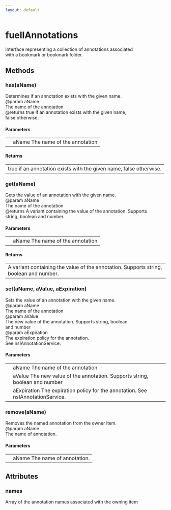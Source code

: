 ```yaml
---
layout: default
---
```


# fuelIAnnotations #
  
Interface representing a collection of annotations associated  
with a bookmark or bookmark folder.  
  

## Methods ##

### has(aName) ###
  
Determines if an annotation exists with the given name.  
@param   aName  
         The name of the annotation  
@returns true if an annotation exists with the given name,  
         false otherwise.  
  

#### Parameters ####

<table>

<tr>
<td></td>
<td>aName  
         The name of the annotation  
</td>
</tr>

</table>

#### Returns ####

<table>

<tr>
<td>true if an annotation exists with the given name,  
         false otherwise.  
</td>
</tr>

</table>

### get(aName) ###
  
Gets the value of an annotation with the given name.  
@param   aName  
         The name of the annotation  
@returns A variant containing the value of the annotation. Supports  
         string, boolean and number.  
  

#### Parameters ####

<table>

<tr>
<td></td>
<td>aName  
         The name of the annotation  
</td>
</tr>

</table>

#### Returns ####

<table>

<tr>
<td>A variant containing the value of the annotation. Supports  
         string, boolean and number.  
</td>
</tr>

</table>

### set(aName, aValue, aExpiration) ###
  
Sets the value of an annotation with the given name.  
@param   aName  
         The name of the annotation  
@param   aValue  
         The new value of the annotation. Supports string, boolean  
         and number  
@param   aExpiration  
         The expiration policy for the annotation.  
         See nsIAnnotationService.  
  

#### Parameters ####

<table>

<tr>
<td></td>
<td>aName  
         The name of the annotation  
</td>
</tr>

<tr>
<td></td>
<td>aValue  
         The new value of the annotation. Supports string, boolean  
         and number  
</td>
</tr>

<tr>
<td></td>
<td>aExpiration  
         The expiration policy for the annotation.  
         See nsIAnnotationService.  
</td>
</tr>

</table>

### remove(aName) ###
  
Removes the named annotation from the owner item.  
@param   aName  
         The name of annotation.  
  

#### Parameters ####

<table>

<tr>
<td></td>
<td>aName  
         The name of annotation.  
</td>
</tr>

</table>

## Attributes ##

### names ###
  
Array of the annotation names associated with the owning item  
  
